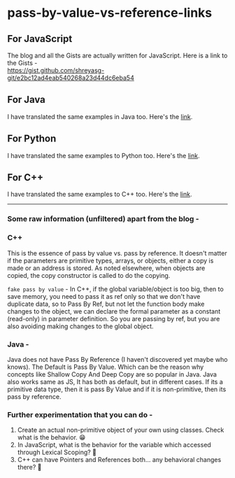 # pass-by-value-vs-reference-links

## For JavaScript

The blog and all the Gists are actually written for JavaScript. Here is a link to the Gists -  
https://gist.github.com/shreyasg-git/e2bc12ad4eab540268a23d44dc6eba54

## For Java

I have translated the same examples in Java too. Here's the [link](https://github.com/Source-Code-Scout/pass-by-value-vs-reference-links/blob/c62b90b0b311b4779540a03ad85fa2ad2ea88235/PassBy.java).

## For Python

I have translated the same examples to Python too. Here's the [link](https://github.com/Source-Code-Scout/pass-by-value-vs-reference-links/blob/c62b90b0b311b4779540a03ad85fa2ad2ea88235/PassBy.py).

## For C++

I have translated the same examples to C++ too. Here's the [link](https://github.com/Source-Code-Scout/pass-by-value-vs-reference-links/blob/c62b90b0b311b4779540a03ad85fa2ad2ea88235/PassBy.cpp).

---

### Some raw information (unfiltered) apart from the blog -

### C++

This is the essence of pass by value vs. pass by reference. It doesn't matter if the parameters are primitive types, arrays, or objects, either a copy is made or an address is stored. As noted elsewhere, when objects are copied, the copy constructor is called to do the copying.

`fake pass by value` -
In C++, if the global variable/object is too big, then to save memory, you need to pass it as ref only so that we don't have duplicate data, so to Pass By Ref, but not let the function body make changes to the object, we can declare the formal parameter as a constant (read-only) in parameter definition. So you are passing by ref, but you are also avoiding making changes to the global object.

### Java -

Java does not have Pass By Reference (I haven't discovered yet maybe who knows). The Default is Pass By Value. Which can be the reason why concepts like Shallow Copy And Deep Copy are so popular in Java.
Java also works same as JS, It has both as default, but in different cases. If its a primitive data type, then it is pass By Value and if it is non-primitive, then its pass by reference.

### Further experimentation that you can do -

1. Create an actual non-primitive object of your own using classes. Check what is the behavior. 😁
2. In JavaScript, what is the behavior for the variable which accessed through Lexical Scoping? 🤔
3. C++ can have Pointers and References both... any behavioral changes there? 👀
